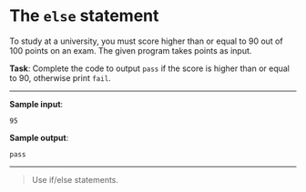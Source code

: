 # The `else` statement

To study at a university, you must score higher than or equal to 90 out of 100 points on an exam. The given program takes points as input.

**Task**: Complete the code to output `pass` if the score is higher than or equal to 90, otherwise print `fail`.

---

**Sample input**:
```
95
```

**Sample output**:
```
pass
```

---

>Use if/else statements.
